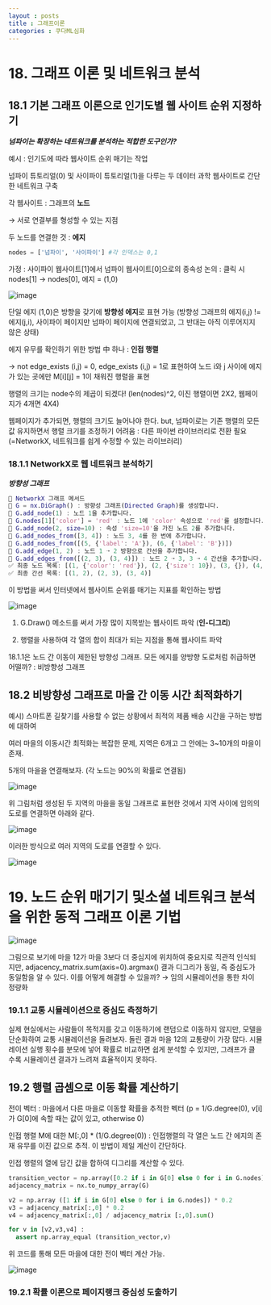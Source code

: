 ```yaml
---
layout : posts
title : 그래프이론
categories : 쿠다ML심화
---
```

# 18. 그래프 이론 및 네트워크 분석
## 18.1 기본 그래프 이론으로 인기도별 웹 사이트 순위 지정하기
***넘파이는 확장하는 네트워크를 분석하는 적합한 도구인가?***

예시 : 인기도에 따라 웹사이트 순위 매기는 작업

넘파이 튜토리얼(0) 및 사이파이 튜토리얼(1)을 다루는 두 데이터 과학 웹사이트로 간단한 네트워크 구축

각 웹사이트 : 그래프의 **노드**

  → 서로 연결부를 형성할 수 있는 지점

두 노드를 연결한 것 : **에지**

```python
nodes = ['넘파이', '사이파이'] #각 인덱스는 0,1
```
가정 : 사이파이 웹사이트[1]에서 넘파이 웹사이트[0]으로의 종속성 논의 : 클릭 시 nodes[1] → nodes[0], 에지 = (1,0)

![image](https://github.com/user-attachments/assets/c4d7a34d-76b9-42b5-9f5a-e8640beb1df0)

단일 에지 (1,0)은 방향을 갖기에 **방향성 에지**로 표현 가능 (방향성 그래프의 에지(i,j) != 에지(j,i), 사이파이 페이지만 넘파이 페이지에 연결되었고, 그 반대는 아직 이루어지지 않은 상태)

에지 유무를 확인하기 위한 방법 中 하나 : **인접 행렬**

→ not edge_exists (i,j) = 0, edge_exists (i,j) = 1로 표현하여 노드 i와 j 사이에 에지가 있는 곳에만 M[i][j] = 1이 채워진 행렬을 표현

행렬의 크기는 node수의 제곱이 되겠다! (len(nodes)^2, 이진 행렬이면 2X2, 웹페이지가 4개면 4X4)

웹페이지가 추가되면, 행렬의 크기도 늘어나야 한다. but, 넘파이로는 기존 행렬의 모든 값 유지하면서 행렬 크기를 조정하기 어려움 : 다른 파이썬 라이브러리로 전환 필요 (=NetworkX, 네트워크를 쉽게 수정할 수 있는 라이브러리)

### 18.1.1 NetworkX로 웹 네트워크 분석하기
***방향성 그래프***
```matlab
📘 NetworkX 그래프 메서드 
🔹 G = nx.DiGraph() : 방향성 그래프(Directed Graph)를 생성합니다.
🔹 G.add_node(1) : 노드 1을 추가합니다.
🔹 G.nodes[1]['color'] = 'red' : 노드 1에 'color' 속성으로 'red'를 설정합니다.
🔹 G.add_node(2, size=10) : 속성 'size=10'을 가진 노드 2를 추가합니다.
🔹 G.add_nodes_from([3, 4]) : 노드 3, 4를 한 번에 추가합니다.
🔹 G.add_nodes_from([(5, {'label': 'A'}), (6, {'label': 'B'})])
🔹 G.add_edge(1, 2) : 노드 1 ➝ 2 방향으로 간선을 추가합니다.
🔹 G.add_edges_from([(2, 3), (3, 4)]) : 노드 2 ➝ 3, 3 ➝ 4 간선을 추가합니다.
✅ 최종 노드 목록: [(1, {'color': 'red'}), (2, {'size': 10}), (3, {}), (4, {}), (5, {'label': 'A'}), (6, {'label': 'B'})]
✅ 최종 간선 목록: [(1, 2), (2, 3), (3, 4)]
```
이 방법을 써서 인터넷에서 웹사이트 순위를 매기는 지표를 확인하는 방법

![image](https://github.com/user-attachments/assets/63ad5a51-d0a7-4cf3-b1dd-8e5ae542b3a7)

1. G.Draw() 메소드를 써서 가장 많이 지목받는 웹사이트 파악 (**인-디그리**)

2. 행렬을 사용하여 각 열의 합이 최대가 되는 지점을 통해 웹사이트 파악

18.1.1은 노드 간 이동이 제한된 방향성 그래프. 모든 에지를 양방향 도로처럼 취급하면 어떨까? : 비방향성 그래프

## 18.2 비방향성 그래프로 마을 간 이동 시간 최적화하기
예시) 스마트폰 길찾기를 사용할 수 없는 상황에서 최적의 제품 배송 시간을 구하는 방법에 대하여

여러 마을의 이동시간 최적화는 복잡한 문제, 지역은 6개고 그 안에는 3~10개의 마을이 존재.

5개의 마을을 연결해보자. (각 노드는 90%의 확률로 연결됨)

![image](https://github.com/user-attachments/assets/2083a52e-6189-4b5a-9ea6-dcdad006136e)

위 그림처럼 생성된 두 지역의 마을을 동일 그래프로 표현한 것에서 지역 사이에 임의의 도로를 연결하면 아래와 같다.

![image](https://github.com/user-attachments/assets/1096d27e-cb7d-4fc3-aef8-0f2c2ab90c64)

이러한 방식으로 여러 지역의 도로를 연결할 수 있다. 

![image](https://github.com/user-attachments/assets/f78886f0-1181-44f0-8997-9c711990df3c)

# 19. 노드 순위 매기기 및소셜 네트워크 분석을 위한 동적 그래프 이론 기법
![image](https://github.com/user-attachments/assets/a44179dd-b24d-4662-b0b9-e76234ef248c)

그림으로 보기에 마을 12가 마을 3보다 더 중심지에 위치하여 중요지로 직관적 인식되지만, adjacency_matrix.sum(axis=0).argmax() 결과 디그리가 동일, 즉 중심도가 동일함을 알 수 있다. 이를 어떻게 해결할 수 있을까? → 임의 시뮬레이션을 통한 차이 정량화

### 19.1.1 교통 시뮬레이션으로 중심도 측정하기
실제 현실에서는 사람들이 목적지를 갖고 이동하기에 랜덤으로 이동하지 않지만, 모델을 단순화하여 교통 시뮬레이션을 돌려보자. 돌린 결과 마을 12의 교통량이 가장 많다. 시뮬레이션 실행 횟수를 분모에 넣어 확률로 비교하면 쉽게 분석할 수 있지만, 그래프가 클 수록 시뮬레이션 결과가 느려져 효율적이지 못하다.

## 19.2 행렬 곱셈으로 이동 확률 계산하기
전이 벡터 : 마을에서 다른 마을로 이동할 확률을 추적한 벡터 (p = 1/G.degree(0), v[i]가 G[0]에 속할 때는 값이 있고, otherwise 0)

인접 행렬 M에 대한 M[:,0] * (1/G.degree(0)) : 인접행렬의 각 열은 노드 간 에지의 존재 유무를 이진 값으로 추적. 이 방법이 제일 계산이 간단하다. 

인접 행렬의 열에 담긴 값을 합하여 디그리를 계산할 수 있다.

```python
transition_vector = np.array([0.2 if i in G[0] else 0 for i in G.nodes])
adjacency_matrix = nx.to_numpy_array(G)

v2 = np.array ([1 if i in G[0] else 0 for i in G.nodes]) * 0.2
v3 = adjacency_matrix[:,0] * 0.2
v4 = adjacency_matrix[:,0] / adjacency_matrix [:,0].sum()

for v in [v2,v3,v4] :
  assert np.array_equal (transition_vector,v)
```
위 코드를 통해 모든 마을에 대한 전이 벡터 계산 가능.

![image](https://github.com/user-attachments/assets/ed590334-de87-412e-8079-f19fbf96e093)

### 19.2.1 확률 이론으로 페이지랭크 중심성 도출하기






